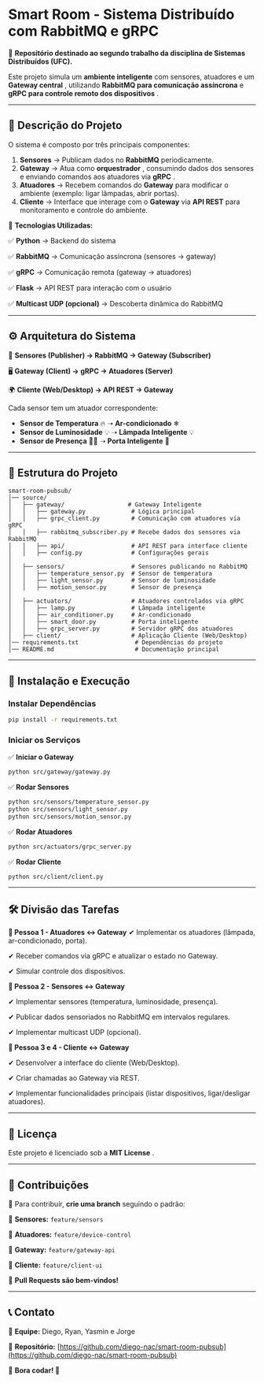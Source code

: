 # **Smart Room - Sistema Distribuído com RabbitMQ e gRPC**

📌 **Repositório destinado ao segundo trabalho da disciplina de Sistemas Distribuídos (UFC).**

Este projeto simula um **ambiente inteligente** com sensores, atuadores e um  **Gateway central** , utilizando **RabbitMQ para comunicação assíncrona** e  **gRPC para controle remoto dos dispositivos** .

---

## 📖 **Descrição do Projeto**

O sistema é composto por três principais componentes:

1. **Sensores** → Publicam dados no **RabbitMQ** periodicamente.
2. **Gateway** → Atua como  **orquestrador** , consumindo dados dos sensores e enviando comandos aos atuadores via  **gRPC** .
3. **Atuadores** → Recebem comandos do **Gateway** para modificar o ambiente (exemplo: ligar lâmpadas, abrir portas).
4. **Cliente** → Interface que interage com o **Gateway** via **API REST** para monitoramento e controle do ambiente.

🔗 **Tecnologias Utilizadas:**

✅ **Python** → Backend do sistema

✅ **RabbitMQ** → Comunicação assíncrona (sensores → gateway)

✅ **gRPC** → Comunicação remota (gateway → atuadores)

✅ **Flask** → API REST para interação com o usuário

✅ **Multicast UDP (opcional)** → Descoberta dinâmica do RabbitMQ

---

## ⚙ **Arquitetura do Sistema**

📡 **Sensores (Publisher) → RabbitMQ → Gateway (Subscriber)**

🖥 **Gateway (Client) → gRPC → Atuadores (Server)**

🌍 **Cliente (Web/Desktop) → API REST → Gateway**

Cada sensor tem um atuador correspondente:

* **Sensor de Temperatura** 🔥 ➝ **Ar-condicionado** ❄
* **Sensor de Luminosidade** 💡 ➝ **Lâmpada Inteligente** 💡
* **Sensor de Presença** 🚶‍♂️ ➝ **Porta Inteligente** 🚪

---

## 📂 **Estrutura do Projeto**

```
smart-room-pubsub/
│── source/
│   ├── gateway/                  # Gateway Inteligente
│   │   ├── gateway.py             # Lógica principal
│   │   ├── grpc_client.py         # Comunicação com atuadores via gRPC
│   │   ├── rabbitmq_subscriber.py # Recebe dados dos sensores via RabbitMQ
│   │   ├── api/                   # API REST para interface cliente
│   │   ├── config.py              # Configurações gerais
│
│   ├── sensors/                   # Sensores publicando no RabbitMQ
│   │   ├── temperature_sensor.py  # Sensor de temperatura
│   │   ├── light_sensor.py        # Sensor de luminosidade
│   │   ├── motion_sensor.py       # Sensor de presença
│
│   ├── actuators/                 # Atuadores controlados via gRPC
│   │   ├── lamp.py                # Lâmpada inteligente
│   │   ├── air_conditioner.py     # Ar-condicionado
│   │   ├── smart_door.py          # Porta inteligente
│   │   ├── grpc_server.py         # Servidor gRPC dos atuadores
│   ├── client/                    # Aplicação Cliente (Web/Desktop)
│── requirements.txt                # Dependências do projeto
│── README.md                       # Documentação principal
```

---

## 🚀 **Instalação e Execução**

### **Instalar Dependências**

```bash
pip install -r requirements.txt
```

### **Iniciar os Serviços**

✅ **Iniciar o Gateway**

```bash
python src/gateway/gateway.py
```

✅ **Rodar Sensores**

```bash
python src/sensors/temperature_sensor.py
python src/sensors/light_sensor.py
python src/sensors/motion_sensor.py
```

✅ **Rodar Atuadores**

```bash
python src/actuators/grpc_server.py
```

✅ **Rodar Cliente**

```bash
python src/client/client.py
```

---

## 🛠 **Divisão das Tarefas**

**📌 Pessoa 1 - Atuadores <-> Gateway**
✔ Implementar os atuadores (lâmpada, ar-condicionado, porta).

✔ Receber comandos via gRPC e atualizar o estado no Gateway.

✔ Simular controle dos dispositivos.

**📌 Pessoa 2 - Sensores <-> Gateway**

✔ Implementar sensores (temperatura, luminosidade, presença).

✔ Publicar dados sensoriados no RabbitMQ em intervalos regulares.

✔ Implementar multicast UDP (opcional).

**📌 Pessoa 3 e 4 - Cliente <-> Gateway**

✔ Desenvolver a interface do cliente (Web/Desktop).

✔ Criar chamadas ao Gateway via REST.

✔ Implementar funcionalidades principais (listar dispositivos, ligar/desligar atuadores).

---



## 📜 **Licença**

Este projeto é licenciado sob a  **MIT License** .

---

## 📢 **Contribuições**

🔹 Para contribuir, **crie uma branch** seguindo o padrão:

📌 **Sensores:** `feature/sensors`

📌 **Atuadores:** `feature/device-control`

📌 **Gateway:** `feature/gateway-api`

📌 **Cliente:** `feature/client-ui`

🚀 **Pull Requests são bem-vindos!**

---

## 📞 **Contato**

📧 **Equipe:** Diego, Ryan, Yasmin e Jorge

📌 **Repositório:** [https://github.com/diego-nac/smart-room-pubsub](https://github.com/diego-nac/smart-room-pubsub)

🎯 **Bora codar! 🚀**
